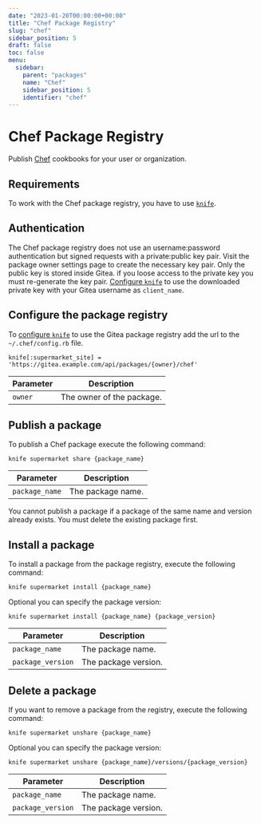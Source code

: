```yaml
---
date: "2023-01-20T00:00:00+00:00"
title: "Chef Package Registry"
slug: "chef"
sidebar_position: 5
draft: false
toc: false
menu:
  sidebar:
    parent: "packages"
    name: "Chef"
    sidebar_position: 5
    identifier: "chef"
---
```

# Chef Package Registry

Publish [Chef](https://chef.io/) cookbooks for your user or organization.

## Requirements

To work with the Chef package registry, you have to use [`knife`](https://docs.chef.io/workstation/knife/).

## Authentication

The Chef package registry does not use an username:password authentication but signed requests with a private:public key pair.
Visit the package owner settings page to create the necessary key pair.
Only the public key is stored inside Gitea. if you loose access to the private key you must re-generate the key pair.
[Configure `knife`](https://docs.chef.io/workstation/knife_setup/) to use the downloaded private key with your Gitea username as `client_name`.

## Configure the package registry

To [configure `knife`](https://docs.chef.io/workstation/knife_setup/) to use the Gitea package registry add the url to the `~/.chef/config.rb` file.

```
knife[:supermarket_site] = 'https://gitea.example.com/api/packages/{owner}/chef'
```

| Parameter | Description               |
| --------- | ------------------------- |
| `owner` | The owner of the package. |

## Publish a package

To publish a Chef package execute the following command:

```shell
knife supermarket share {package_name}
```

| Parameter        | Description       |
| ---------------- | ----------------- |
| `package_name` | The package name. |

You cannot publish a package if a package of the same name and version already exists. You must delete the existing package first.

## Install a package

To install a package from the package registry, execute the following command:

```shell
knife supermarket install {package_name}
```

Optional you can specify the package version:

```shell
knife supermarket install {package_name} {package_version}
```

| Parameter           | Description          |
| ------------------- | -------------------- |
| `package_name`    | The package name.    |
| `package_version` | The package version. |

## Delete a package

If you want to remove a package from the registry, execute the following command:

```shell
knife supermarket unshare {package_name}
```

Optional you can specify the package version:

```shell
knife supermarket unshare {package_name}/versions/{package_version}
```

| Parameter           | Description          |
| ------------------- | -------------------- |
| `package_name`    | The package name.    |
| `package_version` | The package version. |
